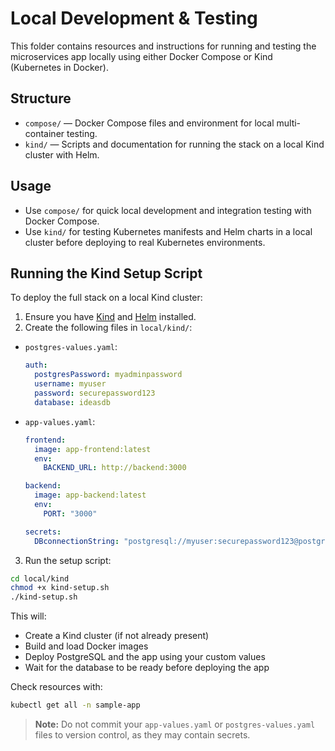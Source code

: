 # Local Development & Testing

This folder contains resources and instructions for running and testing the microservices app locally using either Docker Compose or Kind (Kubernetes in Docker).

## Structure
- `compose/` — Docker Compose files and environment for local multi-container testing.
- `kind/` — Scripts and documentation for running the stack on a local Kind cluster with Helm.

## Usage
- Use `compose/` for quick local development and integration testing with Docker Compose.
- Use `kind/` for testing Kubernetes manifests and Helm charts in a local cluster before deploying to real Kubernetes environments.

## Running the Kind Setup Script

To deploy the full stack on a local Kind cluster:

1. Ensure you have [Kind](https://kind.sigs.k8s.io/) and [Helm](https://helm.sh/) installed.
2. Create the following files in `local/kind/`:

- `postgres-values.yaml`:
  ```yaml
  auth:
    postgresPassword: myadminpassword
    username: myuser
    password: securepassword123
    database: ideasdb
  ```
- `app-values.yaml`:
  ```yaml
  frontend:
    image: app-frontend:latest
    env:
      BACKEND_URL: http://backend:3000

  backend:
    image: app-backend:latest
    env:
      PORT: "3000"

  secrets:
    DBconnectionString: "postgresql://myuser:securepassword123@postgres-db-postgresql.sample-app.svc.cluster.local:5432/ideasdb"
  ```

3. Run the setup script:

```sh
cd local/kind
chmod +x kind-setup.sh
./kind-setup.sh
```

This will:
- Create a Kind cluster (if not already present)
- Build and load Docker images
- Deploy PostgreSQL and the app using your custom values
- Wait for the database to be ready before deploying the app

Check resources with:
```sh
kubectl get all -n sample-app
```

> **Note:** Do not commit your `app-values.yaml` or `postgres-values.yaml` files to version control, as they may contain secrets.
